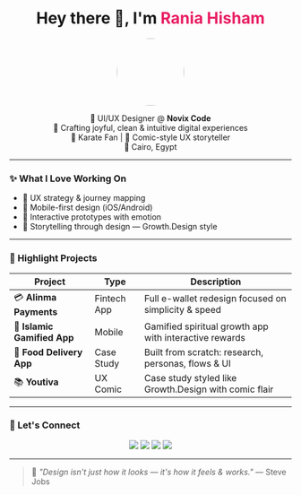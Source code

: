 <h1 align="center">Hey there 👋, I'm <span style="color:#e91e63;">Rania Hisham</span></h1>

<p align="center">
  <img src="https://imgur.com/HLkKAor" width="120" style="border-radius: 50%;" />
</p>

<p align="center">
  🖤 UI/UX Designer @ <strong>Novix Code</strong> <br/>
  🎨 Crafting joyful, clean & intuitive digital experiences <br/>
  🥋 Karate Fan | 🧠 Comic-style UX storyteller <br/>
  📍 Cairo, Egypt
</p>

---

### ✨ What I Love Working On
- 🎯 UX strategy & journey mapping  
- 📱 Mobile-first design (iOS/Android)  
- 🧪 Interactive prototypes with emotion  
- 📖 Storytelling through design — Growth.Design style  

---

### 🌟 Highlight Projects

| Project | Type | Description |
|--------|------|-------------|
| 💳 **Alinma Payments** | Fintech App | Full e-wallet redesign focused on simplicity & speed |
| 🕋 **Islamic Gamified App** | Mobile | Gamified spiritual growth app with interactive rewards |
| 🍔 **Food Delivery App** | Case Study | Built from scratch: research, personas, flows & UI |
| 📚 **Youtiva** | UX Comic | Case study styled like Growth.Design with comic flair |

---

### 🔗 Let's Connect

<p align="center">
  <a href="https://www.behance.net/raniahelshinbary19"><img src="https://img.shields.io/badge/Behance-1769ff?style=for-the-badge&logo=behance&logoColor=white" /></a>
  <a href="https://www.linkedin.com/in/raniah-elshinbary"><img src="https://img.shields.io/badge/LinkedIn-0A66C2?style=for-the-badge&logo=linkedin&logoColor=white" /></a>
  <a href="mailto:raniah.elshinbary@example.com"><img src="https://img.shields.io/badge/Email-333333?style=for-the-badge&logo=gmail&logoColor=white" /></a>
  <a href="https://www.behance.net/raniahelshinbary19"><img src="https://img.shields.io/badge/Portfolio-FF69B4?style=for-the-badge&logo=dribbble&logoColor=white" /></a>
</p>

---

> 📝 *"Design isn't just how it looks — it's how it feels & works."* — Steve Jobs



